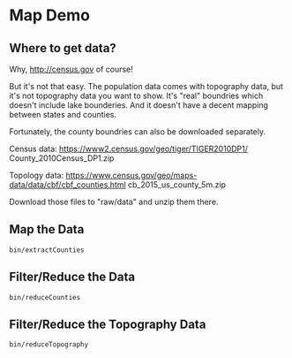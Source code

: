 Map Demo
========

Where to get data?
------------------

Why, http://census.gov of course!

But it's not that easy.  The population data comes with topography data, but it's
not topography data you want to show.  It's "real" boundries which doesn't include 
lake bounderies.  And it doesn't have a decent mapping between states and counties.

Fortunately, the county boundries can also be downloaded separately.

Census data:
https://www2.census.gov/geo/tiger/TIGER2010DP1/
County_2010Census_DP1.zip

Topology data:
https://www.census.gov/geo/maps-data/data/cbf/cbf_counties.html
cb_2015_us_county_5m.zip

Download those files to "raw/data" and unzip them there.

Map the Data
------------

`bin/extractCounties`

Filter/Reduce the Data
----------------------

`bin/reduceCounties`

Filter/Reduce the Topography Data
---------------------------------

`bin/reduceTopography`
